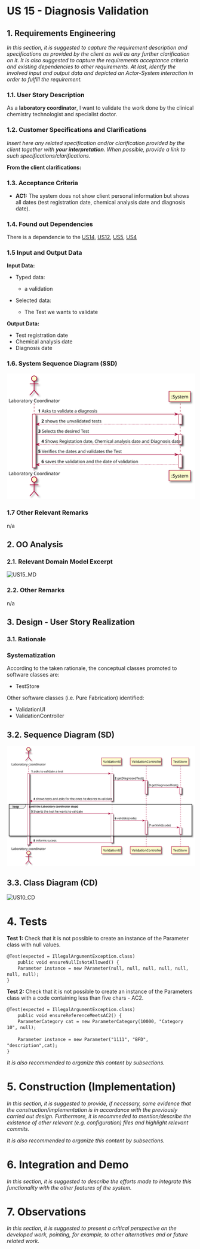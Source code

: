 # US 15 - Diagnosis Validation

## 1. Requirements Engineering

*In this section, it is suggested to capture the requirement description and specifications as provided by the client as well as any further clarification on it. It is also suggested to capture the requirements acceptance criteria and existing dependencies to other requirements. At last, identfy the involved input and output data and depicted an Actor-System interaction in order to fulfill the requirement.*


### 1.1. User Story Description

As a **laboratory coordinator**, I want to validate the work done by the clinical chemistry
technologist and specialist doctor.

### 1.2. Customer Specifications and Clarifications 

*Insert here any related specification and/or clarification provided by the client together with **your interpretation**. When possible, provide a link to such specifications/clarifications.*

**From the client clarifications:**

### 1.3. Acceptance Criteria

* **AC1:** The system does not show client personal information but
  shows all dates (test registration date, chemical analysis date and diagnosis date).
### 1.4. Found out Dependencies

There is a dependencie to the [US14](../US14), 
[US12](../US12), [US5](../US5), [US4](../US4)
### 1.5 Input and Output Data

**Input Data:**

* Typed data:
    * a validation

* Selected data:
    * The Test we wants to validate
      
**Output Data:**

* Test registration date
* Chemical analysis date
* Diagnosis date

### 1.6. System Sequence Diagram (SSD)


![US15_SSD](US15_SSD.svg)


### 1.7 Other Relevant Remarks

n/a

## 2. OO Analysis

### 2.1. Relevant Domain Model Excerpt 

![US15_MD](US15_MD.svg)

### 2.2. Other Remarks

n/a


## 3. Design - User Story Realization 

### 3.1. Rationale

### Systematization ##

According to the taken rationale, the conceptual classes promoted to software classes are: 

 * TestStore

Other software classes (i.e. Pure Fabrication) identified: 
 * ValidationUI
 * ValidationController

## 3.2. Sequence Diagram (SD)

![US15_SD](US15_SD.svg)

## 3.3. Class Diagram (CD)


![US10_CD](US10_CD.svg)

# 4. Tests

**Test 1:** Check that it is not possible to create an instance of the Parameter class with null values.

	@Test(expected = IllegalArgumentException.class)
		public void ensureNullIsNotAllowed() {
		Parameter instance = new PArameter(null, null, null, null, null, null, null);
	}
**Test 2:** Check that it is not possible to create an instance of the Parameters class with a code containing less than five chars - AC2.

	@Test(expected = IllegalArgumentException.class)
		public void ensureReferenceMeetsAC2() {
		ParameterCategory cat = new ParameterCategory(10000, "Category 10", null);
		
		Parameter instance = new Parameter("1111", "BFD", "description",cat);
	}

*It is also recommended to organize this content by subsections.* 

# 5. Construction (Implementation)

*In this section, it is suggested to provide, if necessary, some evidence that the construction/implementation is in accordance with the previously carried out design. Furthermore, it is recommeded to mention/describe the existence of other relevant (e.g. configuration) files and highlight relevant commits.*

*It is also recommended to organize this content by subsections.* 

# 6. Integration and Demo 

*In this section, it is suggested to describe the efforts made to integrate this functionality with the other features of the system.*


# 7. Observations

*In this section, it is suggested to present a critical perspective on the developed work, pointing, for example, to other alternatives and or future related work.*





